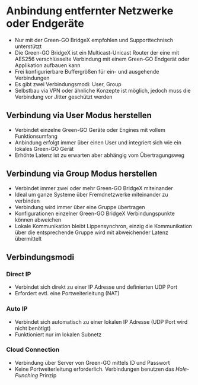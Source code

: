 

# Anbindung entfernter Netzwerke oder Endgeräte

- Nur mit der Green-GO BridgeX empfohlen und Supporttechnisch unterstützt
- Die Green-GO BridgeX ist ein Multicast-Unicast Router der eine mit AES256 verschlüsselte Verbindung mit einem Green-GO Endgerät oder Applikation aufbauen kann
- Frei konfigurierbare Buffergrößen für ein- und ausgehende Verbindungen
- Es gibt zwei Verbindungsmodi: User, Group
- Selbstbau via VPN oder ähnliche Konzepte ist möglich, jedoch muss die Verbindung vor Jitter geschützt werden

## Verbindung via User Modus herstellen

- Verbindet einzelne Green-GO Geräte oder Engines mit vollem Funktionsumfang
- Anbindung erfolgt immer über einen User und integriert sich wie ein lokales Green-GO Gerät
- Erhöhte Latenz ist zu erwarten aber abhängig vom Übertragungsweg

## Verbindung via Group Modus herstellen

- Verbindet immer zwei oder mehr Green-GO BridgeX miteinander
- Ideal um ganze Systeme über Fremdnetzwerke miteinander zu verbinden
- Verbindung wird immer über eine Gruppe übertragen
- Konfigurationen einzelner Green-GO BridgeX Verbindungspunkte können abweichen
- Lokale Kommunikation bleibt Lippensynchron, einzig die Kommunikation über die entsprechende Gruppe wird mit abweichender Latenz übermittelt

## Verbindungsmodi

### Direct IP

- Verbindet sich direkt zu einer IP Adresse und definierten UDP Port
- Erfordert evtl. eine Portweiterleitung (NAT)

### Auto IP

- Verbindet sich automatisch zu einer lokalen IP Adresse (UDP Port wird nicht benötigt)
- Funktioniert nur im lokalen Subnetz

### Cloud Connection

- Verbindung über Server von Green-GO mittels ID und Passwort
- Keine Portweiterleitung erforderlich. Verbindungen benutzen das _Hole-Punching_ Prinzip